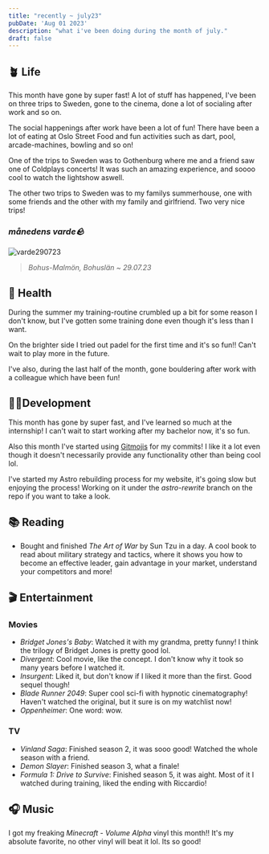 ```yaml
---
title: "recently ~ july23"
pubDate: 'Aug 01 2023'
description: "what i've been doing during the month of july."
draft: false
---
```


## 🪴 Life

This month have gone by super fast! A lot of stuff has happened, I've been on three trips to Sweden, gone to the cinema, done a lot of socialing after work and so on.

The social happenings after work have been a lot of fun! There have been a lot of eating at Oslo Street Food and fun activities such as dart, pool, arcade-machines, bowling and so on!

One of the trips to Sweden was to Gothenburg where me and a friend saw one of Coldplays concerts! It was such an amazing experience, and soooo cool to watch the lightshow aswell.

The other two trips to Sweden was to my familys summerhouse, one with some friends and the other with my family and girlfriend. Two very nice trips! 

### *månedens varde🪨*

![varde290723](/img/varder/varde290723.webp)

> *Bohus-Malmön, Bohuslän ~ 29.07.23*

## 💪 Health

During the summer my training-routine crumbled up a bit for some reason I don't know, but I've gotten some training done even though it's less than I want.

On the brighter side I tried out padel for the first time and it's so fun!! Can't wait to play more in the future.

I've also, during the last half of the month, gone bouldering after work with a colleague which have been fun!

## 👨‍💻Development

This month has gone by super fast, and I've learned so much at the internship! I can't wait to start working after my bachelor now, it's so fun.

Also this month I've started using [Gitmojis](https://gitmoji.dev/) for my commits! I like it a lot even though it doesn't necessarily provide any functionality other than being cool lol.

I've started my Astro rebuilding process for my website, it's going slow but enjoying the process! Working on it under the *astro-rewrite* branch on the repo if you want to take a look.

## 📚 Reading

- Bought and finished *The Art of War* by Sun Tzu in a day. A cool book to read about military strategy and tactics, where it shows you how to become an effective leader, gain advantage in your market, understand your competitors and more!

## 🎬 Entertainment

### Movies

- *Bridget Jones's Baby*: Watched it with my grandma, pretty funny! I think the trilogy of Bridget Jones is pretty good lol.
- *Divergent*: Cool movie, like the concept. I don't know why it took so many years before I watched it.
- *Insurgent*: Liked it, but don't know if I liked it more than the first. Good sequel though!
- *Blade Runner 2049*: Super cool sci-fi with hypnotic cinematography! Haven't watched the original, but it sure is on my watchlist now!
- *Oppenheimer*: One word: wow.

### TV

- *Vinland Saga*: Finished season 2, it was sooo good! Watched the whole season with a friend.
- *Demon Slayer*: Finished season 3, what a finale! 
- *Formula 1: Drive to Survive*: Finished season 5, it was aight. Most of it I watched during training, liked the ending with Riccardio!

## 🎧 Music

I got my freaking *Minecraft - Volume Alpha* vinyl this month!! It's my absolute favorite, no other vinyl will beat it lol. Its so good!